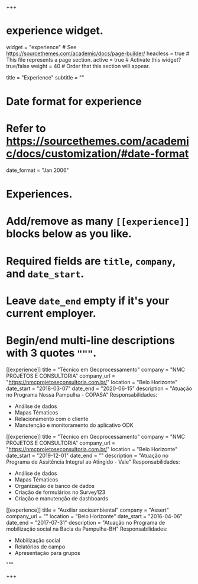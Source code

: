 +++
# experience widget.
widget = "experience"  # See https://sourcethemes.com/academic/docs/page-builder/
headless = true  # This file represents a page section.
active = true  # Activate this widget? true/false
weight = 40  # Order that this section will appear.

title = "Experience"
subtitle = ""

# Date format for experience
#   Refer to https://sourcethemes.com/academic/docs/customization/#date-format
date_format = "Jan 2006"

# Experiences.
#   Add/remove as many `[[experience]]` blocks below as you like.
#   Required fields are `title`, `company`, and `date_start`.
#   Leave `date_end` empty if it's your current employer.
#   Begin/end multi-line descriptions with 3 quotes `"""`.

[[experience]]
  title = "Técnico em Geoprocessamento"
  company = "NMC PROJETOS E CONSULTORIA"
  company_url = "https://nmcprojetoseconsultoria.com.br/"
  location = "Belo Horizonte"
  date_start = "2018-03-07"
  date_end = "2020-06-15"
  description = "Atuação no Programa Nossa Pampulha - COPASA"
  Responsabilidades:
  
  * Análise de dados
  * Mapas Tématicos
  * Relacionamento com o cliente
  * Manutenção e monitoramento do aplicativo ODK
  
  [[experience]]
  title = "Técnico em Geoprocessamento"
  company = "NMC PROJETOS E CONSULTORIA"
  company_url = "https://nmcprojetoseconsultoria.com.br/"
  location = "Belo Horizonte"
  date_start = "2019-12-01"
  date_end = ""
  description = "Atuação no Programa de Assitência Integral ao Atingido - Vale" 
  Responsabilidades:
  
  * Análise de dados
  * Mapas Tématicos
  * Organização de banco de dados
  * Criação de formulários no Survey123
  * Criação e manutenção de dashboards
  
  [[experience]]
  title = "Auxiliar socioambiental"
  company = "Assert"
  company_url = ""
  location = "Belo Horizonte"
  date_start = "2016-04-06"
  date_end = "2017-07-31"
  description = "Atuação no Programa de mobilização social na Bacia da Pampulha-BH" 
  Responsabilidades:
  
  * Mobilização social
  * Relatórios de campo
  * Apresentação para grupos
  
  """

+++
